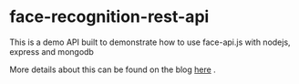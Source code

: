 # face-recognition-rest-api
This is a demo API built to demonstrate how to use face-api.js with nodejs, express and mongodb

More details about this can be found on the blog [here]() .
